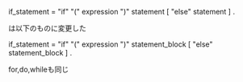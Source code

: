 if_statement =
 "if"  "(" expression  ")" statement
 [  "else" statement ]  .
 
 は以下のものに変更した
 
 if_statement =
  "if"  "(" expression  ")" statement_block
  [  "else" statement_block ]  .
  
  for,do,whileも同じ